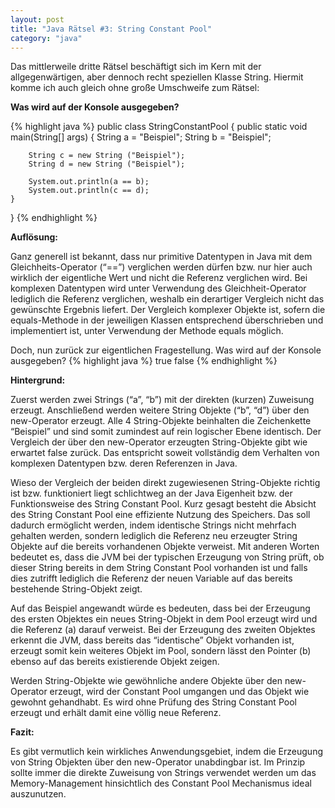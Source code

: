 ```yaml
---
layout: post
title: "Java Rätsel #3: String Constant Pool"
category: "java"
---
```





Das mittlerweile dritte Rätsel beschäftigt sich im Kern mit der allgegenwärtigen, aber dennoch recht speziellen Klasse String.
Hiermit komme ich auch gleich ohne große Umschweife zum Rätsel:

<strong>Was wird auf der Konsole ausgegeben?</strong>

{% highlight java %}
public class StringConstantPool {
    public static void main(String[] args) {
        String a = "Beispiel";
        String b = "Beispiel";
 
        String c = new String ("Beispiel");
        String d = new String ("Beispiel");
 
        System.out.println(a == b);
        System.out.println(c == d); 
    }
}
{% endhighlight %}

<strong>Auflösung:</strong>

Ganz generell ist bekannt, dass nur primitive Datentypen in Java mit dem Gleichheits-Operator (“==”) verglichen werden dürfen bzw. nur hier auch wirklich der eigentliche Wert und nicht die Referenz verglichen wird.
Bei komplexen Datentypen wird unter Verwendung des Gleichheit-Operator lediglich die Referenz verglichen, weshalb ein derartiger Vergleich nicht das gewünschte Ergebnis liefert.
Der Vergleich komplexer Objekte ist, sofern die equals-Methode in der jeweiligen Klassen entsprechend überschrieben und implementiert ist, unter Verwendung der Methode equals möglich.

Doch, nun zurück zur eigentlichen Fragestellung.
Was wird auf der Konsole ausgegeben?
{% highlight java %}
true
false
{% endhighlight %}

<strong>Hintergrund:</strong>

Zuerst werden zwei Strings (“a”, “b”) mit der direkten (kurzen) Zuweisung erzeugt.
Anschließend werden weitere String Objekte (“b”, “d”) über den new-Operator erzeugt.
Alle 4 String-Objekte beinhalten die Zeichenkette “Beispiel” und sind somit zumindest auf rein logischer Ebene identisch.
Der Vergleich der über den new-Operator erzeugten String-Objekte gibt wie erwartet false zurück.
Das entspricht soweit vollständig dem Verhalten von komplexen Datentypen bzw. deren Referenzen in Java.

Wieso der Vergleich der beiden direkt zugewiesenen String-Objekte richtig ist bzw. funktioniert liegt schlichtweg an der Java Eigenheit bzw. der Funktionsweise des String Constant Pool.
Kurz gesagt besteht die Absicht des String Constant Pool eine effiziente Nutzung des Speichers.
Das soll dadurch ermöglicht werden, indem identische Strings nicht mehrfach gehalten werden, sondern lediglich die Referenz neu erzeugter String Objekte auf die bereits vorhandenen Objekte verweist.
Mit anderen Worten bedeutet es, dass die JVM bei der typischen Erzeugung von String prüft, ob dieser String bereits in dem String Constant Pool vorhanden ist und falls dies zutrifft lediglich die Referenz der neuen Variable auf das bereits bestehende String-Objekt zeigt.

Auf das Beispiel angewandt würde es bedeuten, dass bei der Erzeugung des ersten Objektes ein neues String-Objekt in dem Pool erzeugt wird und die Referenz (a) darauf verweist.
Bei der Erzeugung des zweiten Objektes erkennt die JVM, dass bereits das “identische” Objekt vorhanden ist, erzeugt somit kein weiteres Objekt im Pool, sondern lässt den Pointer (b) ebenso auf das bereits existierende Objekt zeigen.

Werden String-Objekte wie gewöhnliche andere Objekte über den new-Operator erzeugt, wird der Constant Pool umgangen und das Objekt wie gewohnt gehandhabt. Es wird ohne Prüfung des String Constant Pool erzeugt und erhält damit eine völlig neue Referenz.

<strong>Fazit:</strong>

Es gibt vermutlich kein wirkliches Anwendungsgebiet, indem die Erzeugung von String Objekten über den new-Operator unabdingbar ist.
Im Prinzip sollte immer die direkte Zuweisung von Strings verwendet werden um das Memory-Management hinsichtlich des Constant Pool Mechanismus ideal auszunutzen.